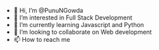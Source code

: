 - 👋 Hi, I’m @PunuNGowda
- 👀 I’m interested in Full Stack Development
- 🌱 I’m currently learning Javascript and Python
- 💞️ I’m looking to collaborate on Web development
- 📫 How to reach me 

<!---
PunuNGowda/PunuNGowda is a ✨ special ✨ repository because its `README.md` (this file) appears on your GitHub profile.
You can click the Preview link to take a look at your changes.
--->
